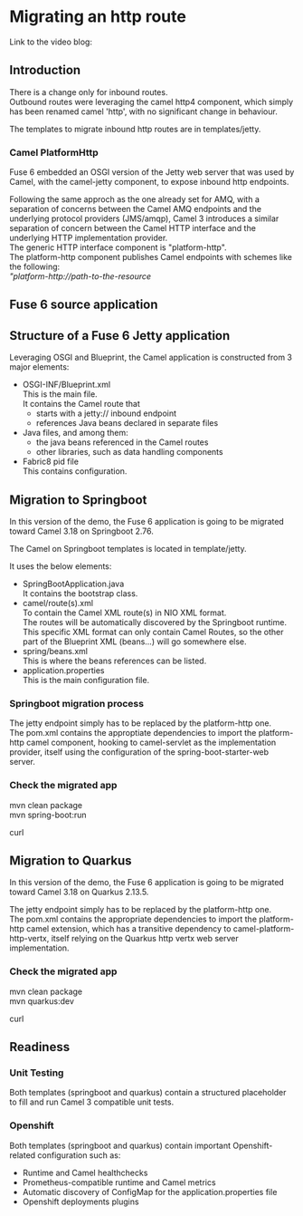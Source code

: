 # Migrating an http route
Link to the video blog:

## Introduction
There is a change only for inbound routes.  
Outbound routes were leveraging the camel http4 component, which simply has been renamed camel 'http', with no significant change in behaviour.  

The templates to migrate inbound http routes are in templates/jetty.  

### Camel PlatformHttp
Fuse 6 embedded an OSGI version of the Jetty web server that was used by Camel, with the camel-jetty component, to expose inbound http endpoints.  

Following the same approch as the one already set for AMQ, with a separation of concerns between the Camel AMQ endpoints and the underlying protocol providers (JMS/amqp), Camel 3 introduces a similar separation of concern between the Camel HTTP interface and the underlying HTTP implementation provider.  
The generic HTTP interface component is "platform-http".  
The platform-http component publishes Camel endpoints with schemes like the following:  
_"platform-http://_path-to-the-resource__   

## Fuse 6 source application

## Structure of a Fuse 6 Jetty application
Leveraging OSGI and Blueprint, the Camel application is constructed from 3 major elements:
- OSGI-INF/Blueprint.xml  
This is the main file.  
It contains the Camel route that
  - starts with a jetty:// inbound endpoint
  - references Java beans declared in separate files
- Java files, and among them:
  - the java beans referenced in the Camel routes
  - other libraries, such as data handling components
- Fabric8 pid file  
This contains configuration.  

## Migration to Springboot
In this version of the demo, the Fuse 6 application is going to be migrated toward Camel 3.18 on Springboot 2.76.  

The Camel on Springboot templates is located in template/jetty.  

It uses the below elements:  
- SpringBootApplication.java  
It contains the bootstrap class.   
- camel/route(s).xml  
To contain the Camel XML route(s) in NIO XML format.  
The routes will be automatically discovered by the Springboot runtime.  
This specific XML format can only contain Camel Routes, so the other part of the Blueprint XML (beans...) will go somewhere else.    
- spring/beans.xml  
This is where the beans references can be listed.   
- application.properties  
This is the main configuration file.  

### Springboot migration process
The jetty endpoint simply has to be replaced by the platform-http one.  
The pom.xml contains the approptiate dependencies to import the platform-http camel component, hooking to camel-servlet as the implementation provider, itself using the configuration of the spring-boot-starter-web server.

### Check the migrated app

mvn clean package  
mvn spring-boot:run

curl  

## Migration to Quarkus
In this version of the demo, the Fuse 6 application is going to be migrated toward Camel 3.18 on Quarkus 2.13.5.  

The jetty endpoint simply has to be replaced by the platform-http one.  
The pom.xml contains the appropriate dependencies to import the platform-http camel extension, which has a transitive dependency to camel-platform-http-vertx, itself relying on the Quarkus http vertx web server implementation.

### Check the migrated app
mvn clean package  
mvn quarkus:dev  

curl

## Readiness

### Unit Testing  
Both templates (springboot and quarkus) contain a structured placeholder to fill and run Camel 3 compatible unit tests.  

### Openshift  
Both templates (springboot and quarkus) contain important Openshift-related configuration such as:
- Runtime and Camel healthchecks  
- Prometheus-compatible runtime and Camel metrics 
- Automatic discovery of ConfigMap for the application.properties file
- Openshift deployments plugins  

